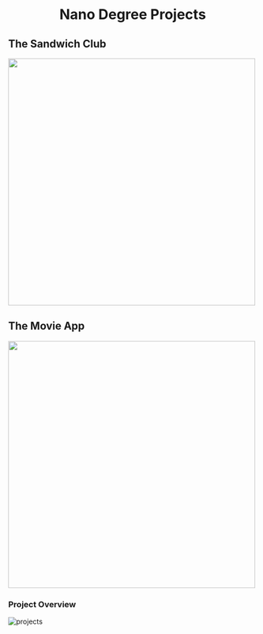 <h1 align="center">Nano Degree Projects </h1>


## The Sandwich Club
<img src='https://user-images.githubusercontent.com/11560987/41324819-7b0a4eca-6e7c-11e8-96c4-1e02742f5f37.jpeg'  width='500' />

## The Movie App
<img src='https://user-images.githubusercontent.com/11560987/41324706-b7dd0e2e-6e7b-11e8-9f74-4a386e98fa6e.jpg'  width='500' />


### Project Overview
![projects](https://user-images.githubusercontent.com/11560987/39330794-5bdd1b4c-4968-11e8-9271-631b147ec403.PNG)



